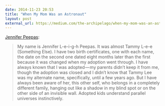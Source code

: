 ```yaml
---
date: 2014-11-23 20:53
title: "When My Mom Was an Astronaut"
layout: post
external_url: https://medium.com/the-archipelago/when-my-mom-was-an-astronaut-dc15d0172cd1
---
```


[Jennifer Peepas](https://medium.com/the-archipelago/when-my-mom-was-an-astronaut-dc15d0172cd1):

>My name is Jennifer L-e-i-g-h Peepas. It was almost Tammy L-e-e (Something Else). I have two birth certificates, one with each name, the date on the second one dated eight months later than the first because it was changed when my adoption went through. I have always known that I was adopted — my parents didn’t keep it from me, though the adoption was closed and I didn’t know that Tammy Lee was my alternate name, specifically, until a few years ago. But I have always been aware of her, this other self, who belongs in a completely different family, hanging out like a shadow in my blind spot or on the other side of an invisible wall. Adopted kids understand parallel universes instinctively.
